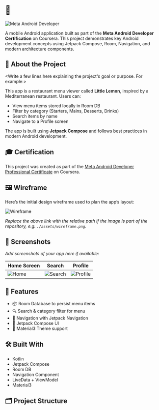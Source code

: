 # <YourProjectName> 📱

![Meta Android Developer](https://img.shields.io/badge/Coursera-Meta%20Android%20Developer-blue)

A mobile Android application built as part of the **Meta Android Developer Certification** on Coursera. This project demonstrates key Android development concepts using Jetpack Compose, Room, Navigation, and modern architecture components.

## 🧠 About the Project

<Write a few lines here explaining the project's goal or purpose. For example:>

This app is a restaurant menu viewer called **Little Lemon**, inspired by a Mediterranean restaurant. Users can:

- View menu items stored locally in Room DB
- Filter by category (Starters, Mains, Desserts, Drinks)
- Search items by name
- Navigate to a Profile screen

The app is built using **Jetpack Compose** and follows best practices in modern Android development.

## 🎓 Certification

This project was created as part of the [Meta Android Developer Professional Certificate](https://www.coursera.org/professional-certificates/meta-android-developer) on Coursera.

## 🖼️ Wireframe

Here’s the initial design wireframe used to plan the app’s layout:

![Wireframe](./WireframeMain.png)

_Replace the above link with the relative path if the image is part of the repository, e.g. `./assets/wireframe.png`._

## 📸 Screenshots

_Add screenshots of your app here if available:_

| Home Screen | Search | Profile |
|-------------|--------|---------|
| ![Home](./assets/home.png) | ![Search](./assets/search.png) | ![Profile](./assets/profile.png) |

## 🚀 Features

- 📦 Room Database to persist menu items
- 🔍 Search & category filter for menu
- 🧭 Navigation with Jetpack Navigation
- 🎨 Jetpack Compose UI
- 🌙 Material3 Theme support

## 🛠️ Built With

- Kotlin
- Jetpack Compose
- Room DB
- Navigation Component
- LiveData + ViewModel
- Material3

## 🗂️ Project Structure

